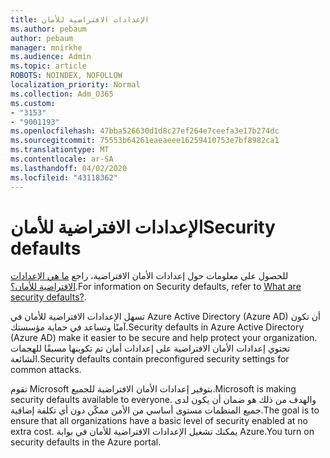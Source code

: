 ```yaml
---
title: الإعدادات الافتراضية للأمان
ms.author: pebaum
author: pebaum
manager: mnirkhe
ms.audience: Admin
ms.topic: article
ROBOTS: NOINDEX, NOFOLLOW
localization_priority: Normal
ms.collection: Adm_O365
ms.custom:
- "3153"
- "9001193"
ms.openlocfilehash: 47bba526630d1d8c27ef264e7ceefa3e17b274dc
ms.sourcegitcommit: 75553b64261eaeaeee16259410753e7bf8982ca1
ms.translationtype: MT
ms.contentlocale: ar-SA
ms.lasthandoff: 04/02/2020
ms.locfileid: "43118362"
---
```

# <a name="security-defaults"></a><span data-ttu-id="cb48f-102">الإعدادات الافتراضية للأمان</span><span class="sxs-lookup"><span data-stu-id="cb48f-102">Security defaults</span></span>

<span data-ttu-id="cb48f-103">للحصول على معلومات حول إعدادات الأمان الافتراضية، راجع [ما هي الإعدادات الافتراضية للأمان؟](https://docs.microsoft.com/azure/active-directory/conditional-access/concept-conditional-access-security-defaults).</span><span class="sxs-lookup"><span data-stu-id="cb48f-103">For information on Security defaults, refer to [What are security defaults?](https://docs.microsoft.com/azure/active-directory/conditional-access/concept-conditional-access-security-defaults).</span></span>

<span data-ttu-id="cb48f-104">تسهل الإعدادات الافتراضية للأمان في Azure Active Directory (Azure AD) أن تكون آمنًا وتساعد في حماية مؤسستك.</span><span class="sxs-lookup"><span data-stu-id="cb48f-104">Security defaults in Azure Active Directory (Azure AD) make it easier to be secure and help protect your organization.</span></span> <span data-ttu-id="cb48f-105">تحتوي إعدادات الأمان الافتراضية على إعدادات أمان تم تكوينها مسبقًا للهجمات الشائعة.</span><span class="sxs-lookup"><span data-stu-id="cb48f-105">Security defaults contain preconfigured security settings for common attacks.</span></span>

<span data-ttu-id="cb48f-106">تقوم Microsoft بتوفير إعدادات الأمان الافتراضية للجميع.</span><span class="sxs-lookup"><span data-stu-id="cb48f-106">Microsoft is making security defaults available to everyone.</span></span> <span data-ttu-id="cb48f-107">والهدف من ذلك هو ضمان أن يكون لدى جميع المنظمات مستوى أساسي من الأمن ممكّن دون أي تكلفة إضافية.</span><span class="sxs-lookup"><span data-stu-id="cb48f-107">The goal is to ensure that all organizations have a basic level of security enabled at no extra cost.</span></span> <span data-ttu-id="cb48f-108">يمكنك تشغيل الإعدادات الافتراضية للأمان في بوابة Azure.</span><span class="sxs-lookup"><span data-stu-id="cb48f-108">You turn on security defaults in the Azure portal.</span></span>
